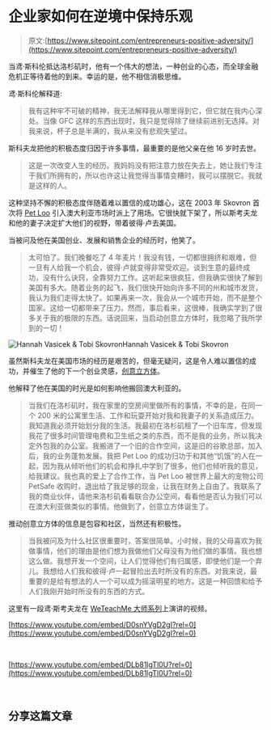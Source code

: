 # 企业家如何在逆境中保持乐观

> 原文:[https://www.sitepoint.com/entrepreneurs-positive-adversity/](https://www.sitepoint.com/entrepreneurs-positive-adversity/)

当鸢·斯科伦抵达洛杉矶时，他有一个伟大的想法，一种创业的心态，而全球金融危机正等待着他的到来。幸运的是，他不相信消极思维。

鸢·斯科伦解释道:

> 我有这种牢不可破的精神，我无法解释我从哪里得到它，但它就在我内心深处。当像 GFC 这样的东西出现时，我只是觉得除了继续前进别无选择。对我来说，杯子总是半满的，我从来没有悲观失望过。

斯科夫龙把他的积极态度归因于许多事情，最重要的是他父亲在他 16 岁时去世。

> 这是一次改变人生的经历。我妈妈没有把注意力放在失去上，她让我们专注于我们所拥有的，所以也许这让我觉得当事情变糟时，我可以摆脱它。我就是这样的人。

这种坚持不懈的积极态度伴随着难以置信的成功雄心，这在 2003 年 Skovron 首次将 [Pet Loo](https://www.mypetwarehouse.com.au/pet-loo) 引入澳大利亚市场时派上了用场。它很快就下架了，所以斯考夫龙和他的妻子决定扩大他们的视野，带着彼得·卢去美国。

当被问及他在美国创业、发展和销售企业的经历时，他笑了。

> 太可怕了。我们晚餐吃了 4 年麦片！我没有钱，一切都很拥挤和艰难，但一旦有人给我一个机会，彼得·卢就变得非常受欢迎。谈到生意的最终成功，没有什么诀窍，全靠努力工作。这听起来很疯狂，但我确实很快了解到美国有多大。随着业务的起飞，我们很快开始向许多不同的州和城市发货，我认为我们走得太快了。如果再来一次，我会从一个城市开始，而不是整个国家。这给一切都带来了压力。然而，事后看来，这很棒，我确实学到了很多关于我的极限的东西。话说回来，当启动创意立方体时，我忽略了我所学到的一切！

![Hannah Vasicek & Tobi Skovron](../Images/f14a0e7760debd94dbd6508fa93007be.png)Hannah Vasicek & Tobi Skovron

虽然斯科夫龙在美国市场的经历是艰苦的，但毫无疑问，这是令人难以置信的成功，并催生了他的下一个创业灵感，[创意立方体](https://creativecubes.co/)。

他解释了他在美国的时光是如何影响他搬回澳大利亚的。

> 当我们在洛杉矶时，我在家里的空房间里做所有的事情，不幸的是，在同一个 200 米的公寓里生活、工作和玩耍开始对我和我妻子的关系造成压力。我知道我必须开始划分我的生活。我最初在洛杉矶租了一个旧车库，但发现我花了很多时间管理电费和卫生纸之类的东西，而不是我的业务，所以我决定外包我的办公室。我搬进了一个旧的合作空间，这是旧的谷歌总部，加入后，我的业务蓬勃发展。我把 Pet Loo 的成功归功于和其他“饥饿”的人在一起，因为我从倾听他们的机会和挣扎中学到了很多，他们也倾听我的意见，给我建议。我也真的爱上了合作工作，当 Pet Loo 被世界上最大的宠物公司 PetSafe 收购时，退出给了我足够的现金，让我在财务上自由了。我联系了我的商业伙伴，请他来洛杉矶看看联合办公空间，看看他是否认为我们可以在澳大利亚做类似的事情。他做到了，创意立方体诞生了。

推动创意立方体的信息是包容和社区，当然还有积极性。

> 当我被问及为什么社区很重要时，答案很简单。小时候，我的父母喜欢为我做事情，他们的理由是他们想为我做他们父母没有为他们做的事情。我也想这么做。我想开发一个空间，让人们觉得他们有归属感，即使他们是一个弃儿。我想给人们我和彼得·卢一起冒险出去时所没有的东西。对我来说，最重要的是给有想法的人一个可以成为摇滚明星的地方。这是一种回馈和给予人们我刚开始时所没有的东西的方式。

这里有一段鸢·斯考夫龙在 [WeTeachMe 大师系列](https://weteachme.com/masters-series)上演讲的视频。

[https://www.youtube.com/embed/D0snYVgD2gI?rel=0](https://www.youtube.com/embed/D0snYVgD2gI?rel=0)

<br />

[https://www.youtube.com/embed/DLb81lgTl0U?rel=0](https://www.youtube.com/embed/DLb81lgTl0U?rel=0)

<br />

## 分享这篇文章